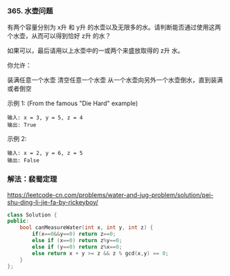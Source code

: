 ### 365. 水壶问题

有两个容量分别为 x升 和 y升 的水壶以及无限多的水。请判断能否通过使用这两个水壶，从而可以得到恰好 z升 的水？

如果可以，最后请用以上水壶中的一或两个来盛放取得的 z升 水。

你允许：

装满任意一个水壶
清空任意一个水壶
从一个水壶向另外一个水壶倒水，直到装满或者倒空

示例 1: (From the famous "Die Hard" example)
```
输入: x = 3, y = 5, z = 4
输出: True
```
示例 2:
```
输入: x = 2, y = 6, z = 5
输出: False
```

### 解法：裴蜀定理

https://leetcode-cn.com/problems/water-and-jug-problem/solution/pei-shu-ding-li-jie-fa-by-rickeyboy/

```cpp
class Solution {
public:
    bool canMeasureWater(int x, int y, int z) {
        if(x==0&&y==0) return z==0;
        else if (x==0) return z%y==0;
        else if (y==0) return z%x==0;
        else return x + y >= z && z % gcd(x,y) == 0;
    }
};
```
